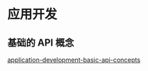 # 应用开发

## 基础的 API 概念
[application-development-basic-api-concepts](application-development-basic-api-concepts.md)